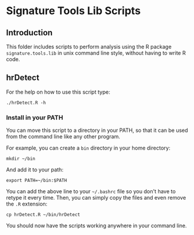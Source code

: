 # Signature Tools Lib Scripts

## Introduction

This folder includes scripts to perform analysis using the R package ```signature.tools.lib```
in unix command line style, without having to write R code.

## hrDetect

For the help on how to use this script type:

```
./hrDetect.R -h
```

### Install in your PATH

You can move this script to a directory in your PATH, so that it can be used from
the command line like any other program.

For example, you can create a ```bin``` directory in your home directory:

```
mkdir ~/bin
```

And add it to your path:

```
export PATH=~/bin:$PATH
```

You can add the above line to your ```~/.bashrc``` file so you don't have to retype it every time.
Then, you can simply copy the files and even remove the ```.R``` extension:

```
cp hrDetect.R ~/bin/hrDetect
```

You should now have the scripts working anywhere in your command line.
